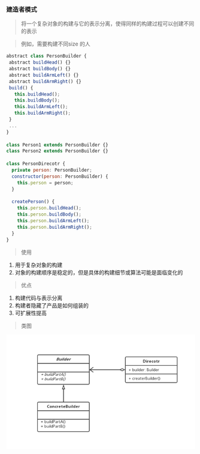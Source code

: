 ### 建造者模式

> 将一个复杂对象的构建与它的表示分离，使得同样的构建过程可以创建不同的表示

> 例如，需要构建不同size 的人

```js
abstract class PersonBuilder {
 abstract buildHead() {}
 abstract buildBody() {}
 abstract buildArmLeft() {}
 abstract buildArmRight() {}
 build() {
   this.buildHead();
   this.buildBody();
   this.buildArmLeft();
   this.buildArmRight();
 }
 ...
}

class Person1 extends PersonBuilder {}
class Person2 extends PersonBuilder {}

class PersonDirecotr {
  private person: PersonBuilder;
  constructor(person: PersonBuilder) {
    this.person = person;
  }

  createPerson() {
    this.person.buildHead();
    this.person.buildBody();
    this.person.buildArmLeft();
    this.person.buildArmRight();
  }
}
```

> 使用

1. 用于复杂对象的构建
2. 对象的构建顺序是稳定的，但是具体的构建细节或算法可能是面临变化的

> 优点

1. 构建代码与表示分离
2. 构建者隐藏了产品是如何组装的
3. 可扩展性提高

> 类图

 ![avatar](./images/13.png)